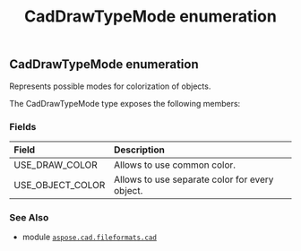 ﻿---
title: CadDrawTypeMode enumeration
second_title: Aspose.CAD for Python via .NET API References
description: 
type: docs
weight: 300
url: /aspose.cad.fileformats.cad/caddrawtypemode/
is_root: false
---

## CadDrawTypeMode enumeration

Represents possible modes for colorization of objects.



The CadDrawTypeMode type exposes the following members:

### Fields
| Field | Description |
| :- | :- |
| USE_DRAW_COLOR | Allows to use common color. |
| USE_OBJECT_COLOR | Allows to use separate color for every object. |



### See Also
* module [`aspose.cad.fileformats.cad`](..)
